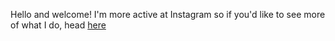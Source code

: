 Hello and welcome! I'm more active at Instagram so if you'd like to see more of what I do, head [here](https://www.instagram.com/sutkusaudio)